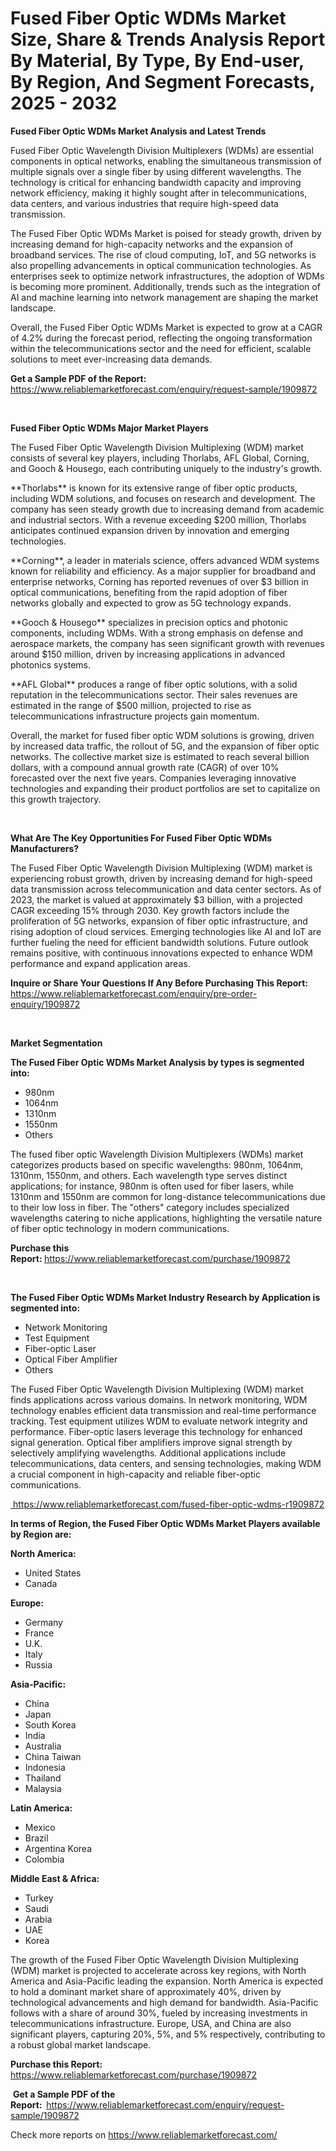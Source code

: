 <p><h1>Fused Fiber Optic WDMs Market Size, Share & Trends Analysis Report By Material, By Type, By End-user, By Region, And Segment Forecasts, 2025 - 2032</h1></p><p><strong>Fused Fiber Optic WDMs Market Analysis and Latest Trends</strong></p>
<p><p>Fused Fiber Optic Wavelength Division Multiplexers (WDMs) are essential components in optical networks, enabling the simultaneous transmission of multiple signals over a single fiber by using different wavelengths. The technology is critical for enhancing bandwidth capacity and improving network efficiency, making it highly sought after in telecommunications, data centers, and various industries that require high-speed data transmission. </p><p>The Fused Fiber Optic WDMs Market is poised for steady growth, driven by increasing demand for high-capacity networks and the expansion of broadband services. The rise of cloud computing, IoT, and 5G networks is also propelling advancements in optical communication technologies. As enterprises seek to optimize network infrastructures, the adoption of WDMs is becoming more prominent. Additionally, trends such as the integration of AI and machine learning into network management are shaping the market landscape. </p><p>Overall, the Fused Fiber Optic WDMs Market is expected to grow at a CAGR of 4.2% during the forecast period, reflecting the ongoing transformation within the telecommunications sector and the need for efficient, scalable solutions to meet ever-increasing data demands.</p></p>
<p><strong>Get a Sample PDF of the Report:&nbsp;</strong> <a href="https://www.reliablemarketforecast.com/enquiry/request-sample/1909872?utm_campaign=3511&utm_medium=2&utm_source=Github&utm_content=ia&utm_term=07042025&utm_id=fused-fiber-optic-wdms">https://www.reliablemarketforecast.com/enquiry/request-sample/1909872</a></p>
<p>&nbsp;</p>
<p><strong>Fused Fiber Optic WDMs Major Market Players</strong></p>
<p><p>The Fused Fiber Optic Wavelength Division Multiplexing (WDM) market consists of several key players, including Thorlabs, AFL Global, Corning, and Gooch & Housego, each contributing uniquely to the industry's growth. </p><p>**Thorlabs** is known for its extensive range of fiber optic products, including WDM solutions, and focuses on research and development. The company has seen steady growth due to increasing demand from academic and industrial sectors. With a revenue exceeding $200 million, Thorlabs anticipates continued expansion driven by innovation and emerging technologies.</p><p>**Corning**, a leader in materials science, offers advanced WDM systems known for reliability and efficiency. As a major supplier for broadband and enterprise networks, Corning has reported revenues of over $3 billion in optical communications, benefiting from the rapid adoption of fiber networks globally and expected to grow as 5G technology expands.</p><p>**Gooch & Housego** specializes in precision optics and photonic components, including WDMs. With a strong emphasis on defense and aerospace markets, the company has seen significant growth with revenues around $150 million, driven by increasing applications in advanced photonics systems.</p><p>**AFL Global** produces a range of fiber optic solutions, with a solid reputation in the telecommunications sector. Their sales revenues are estimated in the range of $500 million, projected to rise as telecommunications infrastructure projects gain momentum.</p><p>Overall, the market for fused fiber optic WDM solutions is growing, driven by increased data traffic, the rollout of 5G, and the expansion of fiber optic networks. The collective market size is estimated to reach several billion dollars, with a compound annual growth rate (CAGR) of over 10% forecasted over the next five years. Companies leveraging innovative technologies and expanding their product portfolios are set to capitalize on this growth trajectory.</p></p>
<p>&nbsp;</p>
<p><strong>What Are The Key Opportunities For Fused Fiber Optic WDMs Manufacturers?</strong></p>
<p><p>The Fused Fiber Optic Wavelength Division Multiplexing (WDM) market is experiencing robust growth, driven by increasing demand for high-speed data transmission across telecommunication and data center sectors. As of 2023, the market is valued at approximately $3 billion, with a projected CAGR exceeding 15% through 2030. Key growth factors include the proliferation of 5G networks, expansion of fiber optic infrastructure, and rising adoption of cloud services. Emerging technologies like AI and IoT are further fueling the need for efficient bandwidth solutions. Future outlook remains positive, with continuous innovations expected to enhance WDM performance and expand application areas.</p></p>
<p><strong>Inquire or Share Your Questions If Any Before Purchasing This Report:</strong> <a href="https://www.reliablemarketforecast.com/enquiry/pre-order-enquiry/1909872?utm_campaign=3511&utm_medium=2&utm_source=Github&utm_content=ia&utm_term=07042025&utm_id=fused-fiber-optic-wdms">https://www.reliablemarketforecast.com/enquiry/pre-order-enquiry/1909872</a></p>
<p>&nbsp;</p>
<p><strong>Market Segmentation</strong></p>
<p><strong>The Fused Fiber Optic WDMs Market Analysis by types is segmented into:</strong></p>
<p><ul><li>980nm</li><li>1064nm</li><li>1310nm</li><li>1550nm</li><li>Others</li></ul></p>
<p><p>The fused fiber optic Wavelength Division Multiplexers (WDMs) market categorizes products based on specific wavelengths: 980nm, 1064nm, 1310nm, 1550nm, and others. Each wavelength type serves distinct applications; for instance, 980nm is often used for fiber lasers, while 1310nm and 1550nm are common for long-distance telecommunications due to their low loss in fiber. The "others" category includes specialized wavelengths catering to niche applications, highlighting the versatile nature of fiber optic technology in modern communications.</p></p>
<p><strong>Purchase this Report:&nbsp;</strong><a href="https://www.reliablemarketforecast.com/purchase/1909872?utm_campaign=3511&utm_medium=2&utm_source=Github&utm_content=ia&utm_term=07042025&utm_id=fused-fiber-optic-wdms">https://www.reliablemarketforecast.com/purchase/1909872</a></p>
<p>&nbsp;</p>
<p><strong>The Fused Fiber Optic WDMs Market Industry Research by Application is segmented into:</strong></p>
<p><ul><li>Network Monitoring</li><li>Test Equipment</li><li>Fiber-optic Laser</li><li>Optical Fiber Amplifier</li><li>Others</li></ul></p>
<p><p>The Fused Fiber Optic Wavelength Division Multiplexing (WDM) market finds applications across various domains. In network monitoring, WDM technology enables efficient data transmission and real-time performance tracking. Test equipment utilizes WDM to evaluate network integrity and performance. Fiber-optic lasers leverage this technology for enhanced signal generation. Optical fiber amplifiers improve signal strength by selectively amplifying wavelengths. Additional applications include telecommunications, data centers, and sensing technologies, making WDM a crucial component in high-capacity and reliable fiber-optic communications.</p></p>
<p><a href="https://www.reliablemarketforecast.com/fused-fiber-optic-wdms-r1909872?utm_campaign=3511&utm_medium=2&utm_source=Github&utm_content=ia&utm_term=07042025&utm_id=fused-fiber-optic-wdms">&nbsp;https://www.reliablemarketforecast.com/fused-fiber-optic-wdms-r1909872</a></p>
<p><strong>In terms of Region, the Fused Fiber Optic WDMs Market Players available by Region are:</strong></p>
<p>
    <p> <strong> North America: </strong>
        <ul>
            <li>United States</li>
            <li>Canada</li>
        </ul>
        </p> 
    <p> <strong> Europe: </strong>
        <ul>
            <li>Germany</li>
            <li>France</li>
            <li>U.K.</li>
            <li>Italy</li>
            <li>Russia</li>
        </ul>
        </p> 
    <p> <strong> Asia-Pacific: </strong>
        <ul>
            <li>China</li>
            <li>Japan</li>
            <li>South Korea</li>
            <li>India</li>
            <li>Australia</li>
            <li>China Taiwan</li>
            <li>Indonesia</li>
            <li>Thailand</li>
            <li>Malaysia</li>
        </ul>
        </p> 
    <p> <strong> Latin America: </strong>
        <ul>
            <li>Mexico</li>
            <li>Brazil</li>
            <li>Argentina Korea</li>
            <li>Colombia</li>
        </ul>
        </p> 
    <p> <strong> Middle East & Africa: </strong>
        <ul>
            <li>Turkey</li>
            <li>Saudi</li>
            <li>Arabia</li>
            <li>UAE</li>
            <li>Korea</li>
        </ul>
    </p>
    </p>
<p><p>The growth of the Fused Fiber Optic Wavelength Division Multiplexing (WDM) market is projected to accelerate across key regions, with North America and Asia-Pacific leading the expansion. North America is expected to hold a dominant market share of approximately 40%, driven by technological advancements and high demand for bandwidth. Asia-Pacific follows with a share of around 30%, fueled by increasing investments in telecommunications infrastructure. Europe, USA, and China are also significant players, capturing 20%, 5%, and 5% respectively, contributing to a robust global market landscape.</p></p>
<p><strong>Purchase this Report: </strong><a href="https://www.reliablemarketforecast.com/purchase/1909872?utm_campaign=3511&utm_medium=2&utm_source=Github&utm_content=ia&utm_term=07042025&utm_id=fused-fiber-optic-wdms">https://www.reliablemarketforecast.com/purchase/1909872</a></p>
<p>&nbsp;<strong>Get a Sample PDF of the Report:&nbsp;&nbsp;</strong><a href="https://www.reliablemarketforecast.com/enquiry/request-sample/1909872?utm_campaign=3511&utm_medium=2&utm_source=Github&utm_content=ia&utm_term=07042025&utm_id=fused-fiber-optic-wdms">https://www.reliablemarketforecast.com/enquiry/request-sample/1909872</a></p>
<p><strong></strong></p>
<p>Check more reports on <a href="https://www.reliablemarketforecast.com/?utm_campaign=3511&utm_medium=2&utm_source=Github&utm_content=ia&utm_term=07042025&utm_id=fused-fiber-optic-wdms">https://www.reliablemarketforecast.com/</a></p>